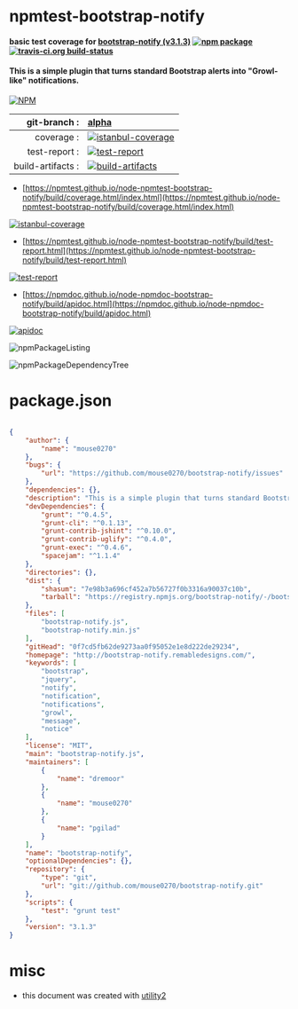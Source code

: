 # npmtest-bootstrap-notify

#### basic test coverage for  [bootstrap-notify (v3.1.3)](http://bootstrap-notify.remabledesigns.com/)  [![npm package](https://img.shields.io/npm/v/npmtest-bootstrap-notify.svg?style=flat-square)](https://www.npmjs.org/package/npmtest-bootstrap-notify) [![travis-ci.org build-status](https://api.travis-ci.org/npmtest/node-npmtest-bootstrap-notify.svg)](https://travis-ci.org/npmtest/node-npmtest-bootstrap-notify)

#### This is a simple plugin that turns standard Bootstrap alerts into "Growl-like" notifications.

[![NPM](https://nodei.co/npm/bootstrap-notify.png?downloads=true&downloadRank=true&stars=true)](https://www.npmjs.com/package/bootstrap-notify)

| git-branch : | [alpha](https://github.com/npmtest/node-npmtest-bootstrap-notify/tree/alpha)|
|--:|:--|
| coverage : | [![istanbul-coverage](https://npmtest.github.io/node-npmtest-bootstrap-notify/build/coverage.badge.svg)](https://npmtest.github.io/node-npmtest-bootstrap-notify/build/coverage.html/index.html)|
| test-report : | [![test-report](https://npmtest.github.io/node-npmtest-bootstrap-notify/build/test-report.badge.svg)](https://npmtest.github.io/node-npmtest-bootstrap-notify/build/test-report.html)|
| build-artifacts : | [![build-artifacts](https://npmtest.github.io/node-npmtest-bootstrap-notify/glyphicons_144_folder_open.png)](https://github.com/npmtest/node-npmtest-bootstrap-notify/tree/gh-pages/build)|

- [https://npmtest.github.io/node-npmtest-bootstrap-notify/build/coverage.html/index.html](https://npmtest.github.io/node-npmtest-bootstrap-notify/build/coverage.html/index.html)

[![istanbul-coverage](https://npmtest.github.io/node-npmtest-bootstrap-notify/build/screenCapture.buildCi.browser.%252Ftmp%252Fbuild%252Fcoverage.lib.html.png)](https://npmtest.github.io/node-npmtest-bootstrap-notify/build/coverage.html/index.html)

- [https://npmtest.github.io/node-npmtest-bootstrap-notify/build/test-report.html](https://npmtest.github.io/node-npmtest-bootstrap-notify/build/test-report.html)

[![test-report](https://npmtest.github.io/node-npmtest-bootstrap-notify/build/screenCapture.buildCi.browser.%252Ftmp%252Fbuild%252Ftest-report.html.png)](https://npmtest.github.io/node-npmtest-bootstrap-notify/build/test-report.html)

- [https://npmdoc.github.io/node-npmdoc-bootstrap-notify/build/apidoc.html](https://npmdoc.github.io/node-npmdoc-bootstrap-notify/build/apidoc.html)

[![apidoc](https://npmdoc.github.io/node-npmdoc-bootstrap-notify/build/screenCapture.buildCi.browser.%252Ftmp%252Fbuild%252Fapidoc.html.png)](https://npmdoc.github.io/node-npmdoc-bootstrap-notify/build/apidoc.html)

![npmPackageListing](https://npmtest.github.io/node-npmtest-bootstrap-notify/build/screenCapture.npmPackageListing.svg)

![npmPackageDependencyTree](https://npmtest.github.io/node-npmtest-bootstrap-notify/build/screenCapture.npmPackageDependencyTree.svg)



# package.json

```json

{
    "author": {
        "name": "mouse0270"
    },
    "bugs": {
        "url": "https://github.com/mouse0270/bootstrap-notify/issues"
    },
    "dependencies": {},
    "description": "This is a simple plugin that turns standard Bootstrap alerts into \"Growl-like\" notifications.",
    "devDependencies": {
        "grunt": "^0.4.5",
        "grunt-cli": "^0.1.13",
        "grunt-contrib-jshint": "^0.10.0",
        "grunt-contrib-uglify": "^0.4.0",
        "grunt-exec": "^0.4.6",
        "spacejam": "^1.1.4"
    },
    "directories": {},
    "dist": {
        "shasum": "7e98b3a696cf452a7b56727f0b3316a90037c10b",
        "tarball": "https://registry.npmjs.org/bootstrap-notify/-/bootstrap-notify-3.1.3.tgz"
    },
    "files": [
        "bootstrap-notify.js",
        "bootstrap-notify.min.js"
    ],
    "gitHead": "0f7cd5fb62de9273aa0f95052e1e8d222de29234",
    "homepage": "http://bootstrap-notify.remabledesigns.com/",
    "keywords": [
        "bootstrap",
        "jquery",
        "notify",
        "notification",
        "notifications",
        "growl",
        "message",
        "notice"
    ],
    "license": "MIT",
    "main": "bootstrap-notify.js",
    "maintainers": [
        {
            "name": "dremoor"
        },
        {
            "name": "mouse0270"
        },
        {
            "name": "pgilad"
        }
    ],
    "name": "bootstrap-notify",
    "optionalDependencies": {},
    "repository": {
        "type": "git",
        "url": "git://github.com/mouse0270/bootstrap-notify.git"
    },
    "scripts": {
        "test": "grunt test"
    },
    "version": "3.1.3"
}
```



# misc
- this document was created with [utility2](https://github.com/kaizhu256/node-utility2)

